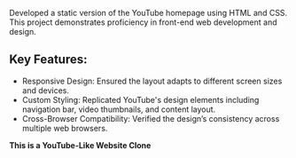 
Developed a static version of the YouTube homepage using HTML and CSS. This project demonstrates proficiency in front-end web development and design.

## Key Features:
- Responsive Design: Ensured the layout adapts to different screen sizes and devices.
- Custom Styling: Replicated YouTube's design elements including navigation bar, video thumbnails, and content layout.
- Cross-Browser Compatibility: Verified the design’s consistency across multiple web browsers.

__This is a YouTube-Like Website Clone__
